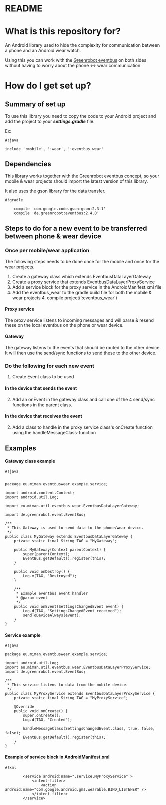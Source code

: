 # README #

# What is this repository for? #

An Android library used to hide the complexity for communication  between a phone and an Android wear watch.

Using this you can work with the [Greenrobot eventbus](https://github.com/greenrobot/EventBus) on both sides without having to worry about the phone <-> wear communication.

# How do I get set up? #

## Summary of set up ##

To use this library you need to copy the code to your Android project and add the project to your ***settings.gradle*** file.

Ex: 
```
#!java

include ':mobile', ':wear', ':eventbus_wear'
```



## Dependencies ##

This library works together with the Greenrobot eventbus concept, so your mobile & wear projects should import the latest version of this library.

It also uses the gson library for the data transfer.

```
#!gradle

    compile 'com.google.code.gson:gson:2.3.1'
    compile 'de.greenrobot:eventbus:2.4.0'

```

## Steps to do for a new event to be transferred between phone & wear device ##

### Once per mobile/wear application ###

The following steps needs to be done once for the mobile and once for the wear projects.

1. Create a gateway class which extends EventbusDataLayerGateway
2. Create a proxy service that extends EventbusDataLayerProxyService
3. Add a service block for the proxy service in the AndroidManifest.xml file
4. Add the eventbus_wear to the gradle build file for both the mobile & wear projects
   4. compile project(':eventbus_wear')


#### Proxy service ####

The proxy service listens to incoming messages and will parse & resend these on the local eventbus on the phone or wear device.

#### Gateway ####

The gateway listens to the events that should be routed to the other device. It will then use the send/sync functions to send these to the other device.

### Do the following for each new event ###

1. Create Event class to be used

#### In the device that sends the event ####
2. Add an onEvent in the gateway class and call one of the 4 send/sync functions in the parent class.

#### In the device that receives the event ####
2. Add a class to handle in the proxy service class's onCreate function using the handleMessageClass-function

## Examples ##

#### Gateway class example ####

```
#!java


package eu.miman.eventbuswear.example.service;

import android.content.Context;
import android.util.Log;

import eu.miman.util.eventbus.wear.EventbusDataLayerGateway;

import de.greenrobot.event.EventBus;

/**
 * This Gateway is used to send data to the phone/wear device.
 */
public class MyGateway extends EventbusDataLayerGateway {
    private static final String TAG = "MyGateway";

    public MyGateway(Context parentContext) {
        super(parentContext);
        EventBus.getDefault().register(this);
    }

    public void onDestroy() {
        Log.v(TAG, "Destroyed");
    }

    /**
     * Example eventbus event handler
     * @param event
     */
    public void onEvent(SettingsChangedEvent event) {
        Log.d(TAG, "SettingsChangedEvent received");
        sendToDeviceAlways(event);
    }
}

```

#### Service example ####


```
#!java

package eu.miman.eventbuswear.example.service;

import android.util.Log;
import eu.miman.util.eventbus.wear.EventbusDataLayerProxyService;
import de.greenrobot.event.EventBus;

/**
 * This service listens to data from the mobile device.
 */
public class MyProxyService extends EventbusDataLayerProxyService {
    private static final String TAG = "MyProxyService";

    @Override
    public void onCreate() {
        super.onCreate();
        Log.d(TAG, "Created");

        handleMessageClass(SettingsChangedEvent.class, true, false, false);
        EventBus.getDefault().register(this);
    }
}

```

#### Example of service block in AndroidManifest.xml ####


```
#!xml

        <service android:name=".service.MyProxyService" >
            <intent-filter>
                <action android:name="com.google.android.gms.wearable.BIND_LISTENER" />
            </intent-filter>
        </service>

```